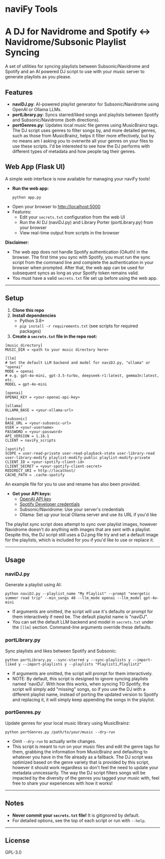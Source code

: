 # naviFy Tools
# A DJ for Navidrome and Spotify <-> Navidrome/Subsonic Playlist Syncing

A set of utilities for syncing playlists between Subsonic/Navidrome and Spotify and an AI powered DJ script to use with your music server to generate playlists as you please.

## Features
- **naviDJ.py**: AI-powered playlist generator for Subsonic/Navidrome using OpenAI or Ollama LLMs.
- **portLibrary.py**: Syncs starred/liked songs and playlists between Spotify and Subsonic/Navidrome (both directions).
- **portGenres.py**: Updates local music file genres using MusicBrainz tags. The DJ script uses genres to filter songs by, and more detailed genres, such as those from MusicBrainz, helps it filter more effectively, but by no means am I asking you to overwrite all your genres on your files to use these scripts. I'd be interested to see how the DJ performs with different types of metadata and how people tag their genres.

## Web App (Flask UI)

A simple web interface is now available for managing your naviFy tools!

- **Run the web app:**
  ```
  python app.py
  ```
- Open your browser to [http://localhost:5000](http://localhost:5000)
- Features:
  - Edit your `secrets.txt` configuration from the web UI
  - Run the AI DJ (naviDJ.py) and Library Porter (portLibrary.py) from your browser
  - View real-time output from scripts in the browser

**Disclaimer:**
- The web app does _not_ handle Spotify authentication (OAuth) in the browser. The first time you sync with Spotify, you must run the sync script from the command line and complete the authentication in your browser when prompted. After that, the web app can be used for subsequent syncs as long as your Spotify token remains valid.
- You must have a valid `secrets.txt` file set up before using the web app.

---

## Setup

1. **Clone this repo**
2. **Install dependencies**
   - Python 3.8+
   - `pip install -r requirements.txt` (see scripts for required packages)
3. **Create a `secrets.txt` file in the repo root:**

```
[music_directory]
MUSIC_DIR = <path to your music directory here>

[llm]
# Set the default LLM backend and model for naviDJ.py, "ollama" or "openai"
MODE = openai
# e.g. gpt-4o-mini, gpt-3.5-turbo, deepseek-r1:latest, gemma3n:latest, etc.
MODEL = gpt-4o-mini

[openai]
OPENAI_KEY = <your-openai-api-key>

[ollama]
OLLAMA_BASE = <your-ollama-url>

[subsonic]
BASE_URL = <your-subsonic-url>
USER = <your-username>
PASSWORD = <your-password>
API_VERSION = 1.16.1
CLIENT = naviFy_scripts

[spotify]
SCOPE = user-read-private user-read-playback-state user-library-read user-library-modify playlist-modify-public playlist-modify-private
CLIENT_ID = <your-spotify-client-id>
CLIENT_SECRET = <your-spotify-client-secret>
REDIRECT_URI = http://localhost/
CACHE_PATH = .cache-spotify
```

An example file for you to use and rename has also been provided.

- **Get your API keys:**
  - [OpenAI API key](https://platform.openai.com/account/api-keys)
  - [Spotify Developer credentials](https://developer.spotify.com/dashboard/applications)
  - Subsonic/Navidrome: Use your server's credentials
  - Ollama: Set up your local Ollama server and use its URL if you'd like

The playlist sync script does attempt to sync over playlist images, however Navidrome doesn't do anything with images that are sent with a playlist. Despite this, the DJ script still uses a DJ.png file try and set a default image for the playlists, which is included for you if you'd like to use or replace it. 

---

## Usage

### naviDJ.py
Generate a playlist using AI:
```
python naviDJ.py --playlist_name "My Playlist" --prompt "energetic summer road trip" --min_songs 40 --llm_mode openai --llm_model gpt-4o-mini
```
- If arguments are omitted, the script will use it's defaults or prompt for them interactively if need be. The default playlist name is "naviDJ".
- You can set the default LLM backend and model in `secrets.txt` under the `[llm]` section. Command-line arguments override these defaults.

### portLibrary.py
Sync playlists and likes between Spotify and Subsonic:
```
python portLibrary.py --sync-starred y --sync-playlists y --import-liked y --import-playlists y --playlists "Playlist1,Playlist2"
```
- If arguments are omitted, the script will prompt for them interactively.
- NOTE: By default, this script is designed to ignore syncing playlists named 'naviDJ'. With how this works, when syncing TO Spotify, the script will simply add "missing" songs, so if you use the DJ with a different playlist name, instead of porting the updated version to Spotify and replacing it, it will simply keep appending the songs in the playlist. 

### portGenres.py
Update genres for your local music library using MusicBrainz:
```
python portGenres.py /path/to/your/music --dry-run
```
- Omit `--dry-run` to actually write changes.
- This script is meant to run on your music files and edit the genre tags for them, grabbing the information from MusicBrainz and defaulting to whatever you have in the file already as a fallback. The DJ script was optimized based on the genre variety that is provided by this script, however it should work regardless so don't feel the need to update your metadata unncessarily. The way the DJ script filters songs will be impacted by the diversity of the genres you tagged your music with, feel free to share your experiences with how it works!

---

## Notes
- **Never commit your `secrets.txt` file!** It is gitignored by default.
- For detailed options, see the top of each script or run with `--help`.

---

## License
GPL-3.0
